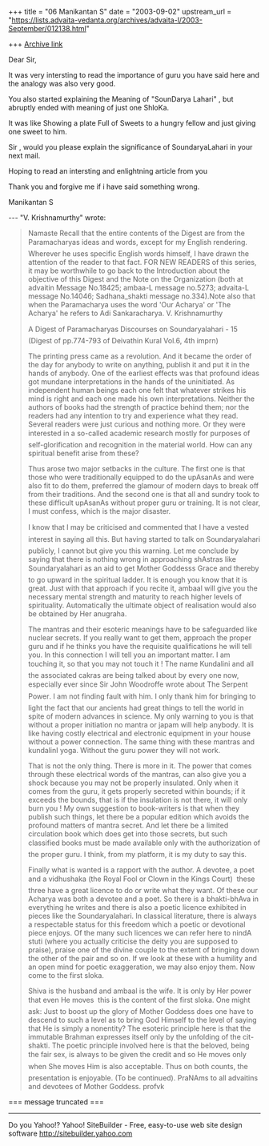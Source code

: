 +++
title = "06 Manikantan S"
date = "2003-09-02"
upstream_url = "https://lists.advaita-vedanta.org/archives/advaita-l/2003-September/012138.html"

+++
[Archive link](https://lists.advaita-vedanta.org/archives/advaita-l/2003-September/012138.html)

Dear Sir,

It was very intersting to read the importance of guru
you have said here and the analogy was also very good.


You also started explaining the Meaning of "SounDarya
Lahari" , but abruptly ended with meaning of just one
ShloKa. 

It was like Showing a plate Full of Sweets to a hungry
fellow and just giving one sweet to him.

Sir , would you please explain the significance of
SoundaryaLahari in your next mail.

Hoping to read an intersting and enlightning article
from you

Thank you and forgive me if i have said something
wrong.


Manikantan S


--- "V. Krishnamurthy" <profvk at yahoo.com> wrote:
> Namaste
> Recall that  the entire contents of the Digest are
> from the
> Paramacharyas ideas and words, except for my
> English rendering.
> Wherever he uses specific English words himself, I
> have drawn
> the attention of the reader to that fact. FOR NEW
> READERS of
> this series, it may be worthwhile to go back to  the
> Introduction  about the objective of this Digest and
> the Note on
> the Organization (both at advaitin Message No.18425;
> ambaa-L
> message no.5273; advaita-L message No.14046;
> Sadhana_shakti
> message no.334).Note also that when the Paramacharya
> uses the
> word 'Our Acharya' or 'The Acharya' he refers to Adi
> Sankaracharya.
> V. Krishnamurthy
> 
> A Digest of Paramacharyas Discourses on
> Soundaryalahari -  15
> (Digest of pp.774-793 of Deivathin Kural Vol.6, 4th
> imprn)
> 
> 
> The printing press came as a revolution. And it
> became the order
> of the day for anybody to write on anything, publish
> it and put
> it in the hands of anybody. One of the earliest
> effects was that
> profound ideas got mundane interpretations in the
> hands of the
> uninitiated. As independent human beings each one
> felt that
> whatever strikes his mind is right and each one made
> his own
> interpretations. Neither the authors of books had
> the strength
> of practice behind them; nor the readers had any
> intention to
> try and experience  what they read. Several readers
> were just
> curious and nothing more.  Or they were interested
> in a
> so-called academic research mostly for purposes of
> self-glorification and recognition in the material
> world. How
> can any spiritual benefit arise from these? 
> 
> Thus arose two major setbacks in the culture. The
> first one is
> that those who were traditionally equipped to do the
> upAsanAs
> and were also fit to do them, preferred the glamour
> of modern
> days to break off from their traditions. And the
> second one is
> that all and sundry took to these difficult upAsanAs
> without
> proper guru or training. It is not clear, I must
> confess, which
> is the major disaster.
> 
> I know that I may be criticised and commented that I
> have a
> vested interest in saying all this. But having
> started to talk
> on Soundaryalahari publicly, I cannot but give you
> this warning.
> Let me conclude by saying that there is nothing
> wrong in
> approaching shAstras like Soundaryalahari as an aid
> to get
> Mother Goddesss Grace and thereby to go upward in
> the spiritual
> ladder. It is enough you know that it is great. Just
> with that
> approach if you recite it, ambaal will give you the
> necessary
> mental strength and maturity to reach higher levels
> of
> spirituality. Automatically the ultimate object of
> realisation
> would also be obtained by Her anugraha.
> 
> The mantras and their esoteric meanings have to be
> safeguarded 
> like  nuclear secrets. If you really want to get
> them, approach
> the proper guru and if he thinks you have the
> requisite
> qualifications he will tell you. In this connection
> I will tell
> you an important matter. I am touching it, so that
> you may not
> touch it ! The name Kundalini and all the
> associated cakras
> are being talked about by every one now, especially
> ever since
> Sir John Woodroffe wrote about The Serpent Power.
> I am not
> finding fault with him. I only thank him for
> bringing to light
> the fact that our ancients had great things to tell
> the world in
> spite of modern advances in science.  My only
> warning to you is
> that without a proper initiation no mantra or japam
> will help
> anybody. It is like having costly electrical and
> electronic
> equipment in your house without a  power connection.
> The same
> thing with these mantras and kundalinI yoga. Without
> the guru
> power they will not work.
> 
>  That is not the only thing. There is more in it.
> The power that
> comes through these electrical words of the mantras,
> can also
> give you a shock because you may not be properly
> insulated. Only
> when it comes from the guru, it gets properly
> secreted within
> bounds; if it exceeds the bounds, that is if the
> insulation is
> not there, it will only burn you ! My own suggestion
> to
> book-writers is that when they publish such things,
> let there be
> a popular edition which avoids the profound matters
> of mantra
> secret. And let there be a limited circulation book
> which does
> get into those secrets, but such classified books
> must be made
> available only with the authorization of the proper
> guru. I
> think, from my platform,  it is my duty to say this.
>  
> Finally what is wanted is a rapport with the author.
> A devotee,
> a poet and a vidhushaka (the Royal Fool or Clown in
> the Kings
> Court)  these three have a great licence to do or
> write what
> they want. Of these our Acharya was both a devotee
> and a poet.
> So there is a bhakti-bhAva in everything he writes
> and there is
> also a poetic licence exhibited in pieces like the
> Soundaryalahari. In classical literature, there is
> always a
> respectable status for this freedom which a poetic
> or devotional
> piece enjoys. Of the many such licences we can refer
> here to
> nindA stuti (where you actually criticise the deity
> you are
> supposed to praise), praise one of the divine couple
> to the
> extent of bringing down the other of the pair and so
> on. If we
> look at these with a humility and an open mind for
> poetic
> exaggeration, we may also enjoy them. Now come to
> the first
> sloka.
> 
> Shiva is the husband and ambaal is the wife. It is
> only by Her
> power that even He moves  this is the content of
> the first
> sloka. One might ask: Just to boost up the glory of
> Mother
> Goddess does one have to descend to such a level as
> to bring God
> Himself to the level of saying that He is simply a
> nonentity? 
> The esoteric principle here is that the immutable
> Brahman
> expresses itself only by the unfolding of the
> cit-shakti. The
> poetic principle involved here is that the beloved,
> being the
> fair sex, is always to be given the credit and so
> He moves only
> when She moves Him is also acceptable. Thus on both
> counts, the
> presentation is enjoyable.
> (To be continued).
> PraNAms to all advaitins and devotees of Mother
> Goddess.
> profvk
> 
> 
> 
=== message truncated ===


__________________________________
Do you Yahoo!?
Yahoo! SiteBuilder - Free, easy-to-use web site design software
http://sitebuilder.yahoo.com

